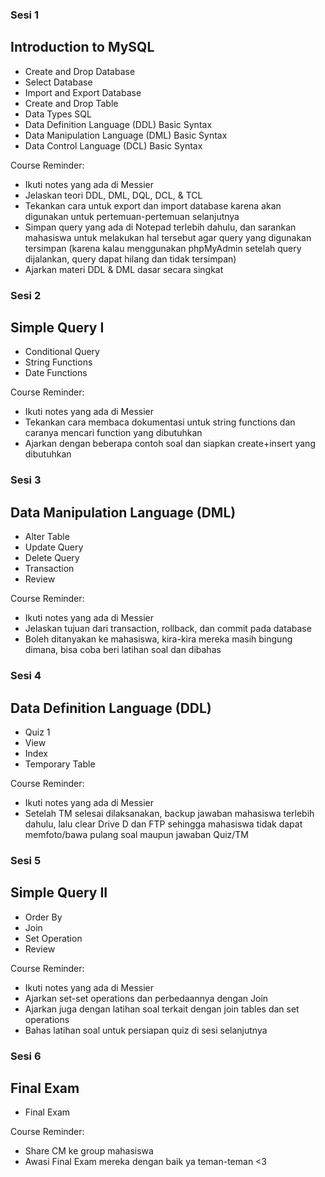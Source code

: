 ### Sesi 1
Introduction to MySQL
---
- Create and Drop Database
- Select Database
- Import and Export Database
- Create and Drop Table
- Data Types SQL
- Data Definition Language (DDL) Basic Syntax
- Data Manipulation Language (DML) Basic Syntax
- Data Control Language (DCL) Basic Syntax

Course Reminder:
- Ikuti notes yang ada di Messier
- Jelaskan teori DDL, DML, DQL, DCL, & TCL 
- Tekankan cara untuk export dan import database karena akan digunakan untuk pertemuan-pertemuan selanjutnya
- Simpan query yang ada di Notepad terlebih dahulu, dan sarankan mahasiswa untuk melakukan hal tersebut agar query yang digunakan tersimpan (karena kalau menggunakan phpMyAdmin setelah query dijalankan, query dapat hilang dan tidak tersimpan)
- Ajarkan materi DDL & DML dasar secara singkat


### Sesi 2 
Simple Query I
---
- Conditional Query
- String Functions
- Date Functions

Course Reminder:
- Ikuti notes yang ada di Messier
- Tekankan cara membaca dokumentasi untuk string functions dan caranya mencari function yang dibutuhkan
- Ajarkan dengan beberapa contoh soal dan siapkan create+insert yang dibutuhkan
 

### Sesi 3
Data Manipulation Language (DML)
---
- Alter Table
- Update Query
- Delete Query
- Transaction
- Review

Course Reminder:
- Ikuti notes yang ada di Messier
- Jelaskan tujuan dari transaction, rollback, dan commit pada database
- Boleh ditanyakan ke mahasiswa, kira-kira mereka masih bingung dimana, bisa coba beri latihan soal dan dibahas


### Sesi 4
Data Definition Language (DDL)
---
- Quiz 1
- View
- Index
- Temporary Table

Course Reminder:
- Ikuti notes yang ada di Messier
- Setelah TM selesai dilaksanakan, backup jawaban mahasiswa terlebih dahulu, lalu clear Drive D dan FTP sehingga mahasiswa tidak dapat memfoto/bawa pulang soal maupun jawaban Quiz/TM


### Sesi 5
Simple Query II
---
- Order By
- Join
- Set Operation
- Review

Course Reminder:
- Ikuti notes yang ada di Messier
- Ajarkan set-set operations dan perbedaannya dengan Join
- Ajarkan juga dengan latihan soal terkait dengan join tables dan set operations
- Bahas latihan soal untuk persiapan quiz di sesi selanjutnya



### Sesi 6
Final Exam
---
- Final Exam

Course Reminder:
- Share CM ke group mahasiswa
- Awasi Final Exam mereka dengan baik ya teman-teman <3